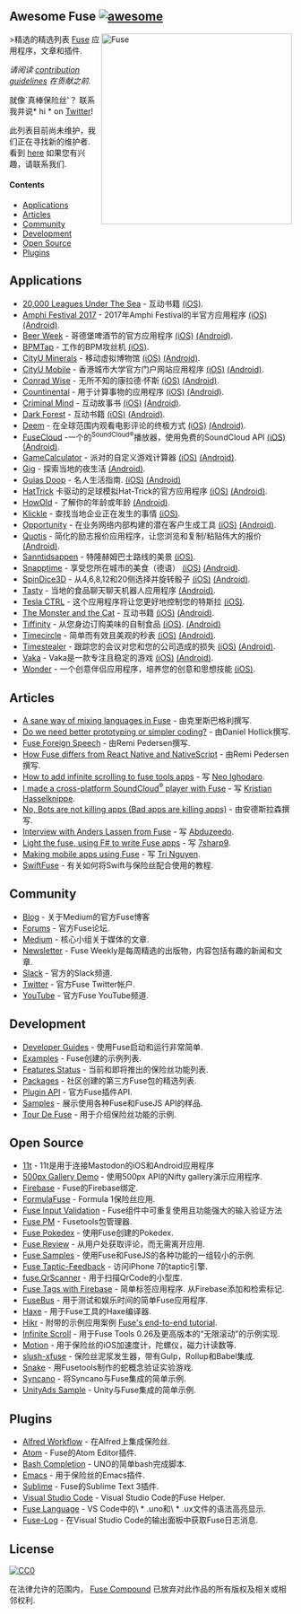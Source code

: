 ## Awesome Fuse [![awesome](https://cdn.rawgit.com/sindresorhus/awesome/master/media/badge.svg)](https://github.com/sindresorhus/awesome)

[<img src="https://user-images.githubusercontent.com/499192/31740578-13ed7990-b452-11e7-96ca-e7fb898edff0.png" align="right" alt="Fuse" width="340">](https://www.fusetools.com/)

&gt;精选的精选列表 [Fuse](https://www.fusetools.com/) 应用程序，文章和插件.

*请阅读 [contribution guidelines](https://github.com/fuse-compound/awesome-fuse/blob/master/CONTRIBUTING.md) 在贡献之前.*

 就像`真棒保险丝&#39;？  联系我并说* hi * on [Twitter](https://twitter.com/fusetools)! 

 此列表目前尚未维护，我们正在寻找新的维护者.  看到 [here](https://github.com/fuse-compound/awesome-fuse/issues/57) 如果您有兴趣，请联系我们.

#### Contents

- [Applications](#applications)
- [Articles](#articles)
- [Community](#community)
- [Development](#development)
- [Open Source](#open-source)
- [Plugins](#plugins)

## Applications

- [20,000 Leagues Under The Sea](https://itunes.apple.com/us/app/20-000-leagues-under-sea-pathbook/id1187726369) - 互动书籍 [(​iOS)](https://itunes.apple.com/us/app/20-000-leagues-under-sea-pathbook/id1187726369).
- [Amphi Festival 2017](http://www.amphi-festival.de/) -  2017年Amphi Festival的半官方应用程序 [(​iOS)](https://itunes.apple.com/us/app/amphi-festival-2017/id1258744398) [(Android)](https://play.google.com/store/apps/details?id=org.knatten.AmphiFestival2017).
- [Beer Week](http://gbgbeerweek.se/) - 哥德堡啤酒节的官方应用程序 [(​iOS)](https://itunes.apple.com/se/app/beer-week/id1094707718) [(Android)](https://play.google.com/store/apps/details?id=com.gbgbeerweek).
- [BPMTap](https://itunes.apple.com/WebObjects/MZStore.woa/wa/viewSoftware?id=1072222649) - 工作的BPM攻丝机 [(​iOS)](https://itunes.apple.com/WebObjects/MZStore.woa/wa/viewSoftware?id=1072222649).
- [CityU Minerals](https://play.google.com/store/apps/details?id=hk.edu.cityu.minerals) - 移动虚拟博物馆 [(iOS)](https://itunes.apple.com/hk/app/cityu-minerals/id1164394395) [(Android)](https://play.google.com/store/apps/details?id=hk.edu.cityu.minerals).
- [CityU Mobile](https://play.google.com/store/apps/details?id=hk.edu.cityu.minerals) - 香港城市大学官方门户网站应用程序 [(iOS)](https://itunes.apple.com/us/app/cityu-mobile/id750718911) [(Android)](https://play.google.com/store/apps/details?id=hk.edu.cityu.mobile).
- [Conrad Wise](https://itunes.apple.com/us/app/conrad-wise/id1090322679) - 无所不知的康拉德·怀斯 [(​iOS)](https://itunes.apple.com/us/app/conrad-wise/id1090322679) [(Android)](https://play.google.com/store/apps/details?id=com.ConradWise).
- [Countinental](https://itunes.apple.com/us/app/countinental/id1065815345) - 用于计算事物的应用程序 [(​iOS)](https://itunes.apple.com/us/app/countinental/id1065815345) [(Android)](https://play.google.com/store/apps/details?id=com.Countinental).
- [Criminal Mind](https://livingabook.com) - 互动故事书 [(​iOS)](https://itunes.apple.com/us/app/mente-criminal-living-a-book/id924788775) [(Android)](https://play.google.com/store/apps/details?id=com.livingabook.mentecriminal).
- [Dark Forest](https://livingabook.com) - 互动书籍 [(​iOS)](https://itunes.apple.com/mx/app/dark-forest-living-a-book/id695442145) [(Android)](https://play.google.com/store/apps/details?id=com.livingabook.darkforest).
- [Deem](http://deemapp.co/) - 在全球范围内观看电影评论的终极方式 [(​iOS)](https://itunes.apple.com/app/deem-movies/id1057365760) [(Android)](https://play.google.com/store/apps/details?id=com.deem).
- [FuseCloud](https://github.com/fusetools/FuseCloud) -一个的<sup>SoundCloud®</sup>播放器，使用免费的SoundCloud API [(iOS)](https://itunes.apple.com/us/app/fusecloud/id1173516856) [(Android)](https://play.google.com/store/apps/details?id=com.fuse.fusecloud&hl=en).
- [GameCalculator](https://itunes.apple.com/us/app/gamecalculator/id952709405) - 派对的自定义游戏计算器 [(​iOS)](https://itunes.apple.com/us/app/gamecalculator/id952709405) [(Android)](https://play.google.com/store/apps/details?id=com.GameCalculator).
- [Gig](https://play.google.com/store/apps/details?id=com.littleboat.gig) - 探索当地的夜生活 [(Android)](https://play.google.com/store/apps/details?id=com.littleboat.gig).
- [Guias Doop](http://guiadoop.com.br/download/) - 名人生活指南. [(​iOS)](https://itunes.apple.com/br/app/guias-doop/id1235335392) [(Android)](https://play.google.com/store/apps/details?id=br.com.guiadoop.fuse)
- [HatTrick](http://htgame.uk) 卡驱动的足球模拟Hat-Trick的官方应用程序 [(​iOS)](https://itunes.apple.com/cl/app/hattrick-companion-app/id1160945812) [(Android)](https://play.google.com/store/apps/details?id=com.apps.hattrick).
- [HowOld](https://play.google.com/store/apps/details?id=com.HowOld) - 了解你的年龄或年龄 [(Android​)](https://play.google.com/store/apps/details?id=com.HowOld).
- [Klickle](https://itunes.apple.com/us/app/klickle/id873427610) - 查找当地企业正在发生的事情 [(​iOS)](https://itunes.apple.com/us/app/klickle/id873427610).
- [Opportunity](https://myopportunity.com/) - 在业务网络内部构建的潜在客户生成工具 [(​iOS)](https://itunes.apple.com/us/app/opportunity-business-opportunities/id1120189533) [(Android)](https://play.google.com/store/apps/details?id=com.opprtunity.opprtunityapp).
- [Quotis](https://play.google.com/store/apps/details?id=com.qubatetech.quotis) - 简化的励志报价应用程序，让您浏览和复制/粘贴伟大的报价 [(Android)](https://play.google.com/store/apps/details?id=com.qubatetech.quotis).
- [Sanntidsappen](https://sanntidsappen.9u.no/) - 特隆赫姆巴士路线的美景 [(​iOS)](https://itunes.apple.com/no/app/sanntidsappen/id1106042398).
- [Snapptime](https://snapptime.de/) - 享受您所在城市的美食（德语） [(​iOS)](https://itunes.apple.com/de/app/snapptime/id1162387536) [(Android)](https://play.google.com/store/apps/details?id=de.snapptime).
- [SpinDice3D](https://itunes.apple.com/us/app/spindice3d/id1082656455) - 从4,6,8,12和20侧选择并旋转骰子 [(​iOS)](https://itunes.apple.com/us/app/spindice3d/id1082656455) [(Android)](https://play.google.com/store/apps/details?id=com.SpinDice).
- [Tasty](https://play.google.com/store/apps/details?id=net.tastyapp.tasty&hl=en) - 当地的食品聊天聊天机器人应用程序 [(Android)](https://play.google.com/store/apps/details?id=net.tastyapp.tasty&hl=en).
- [Tesla CTRL](https://itunes.apple.com/no/app/teslactrls/id1120560798) - 这个应用程序将让您更好地控制您的特斯拉 [(​iOS)](https://itunes.apple.com/no/app/teslactrls/id1120560798).
- [The Monster and the Cat](https://livingabook.com) - 互动书籍 [(​iOS)](https://itunes.apple.com/mx/app/the-monster-and-the-cat/id726779970) [(Android)](https://play.google.com/store/apps/details?id=com.livingabook.monsterandcat).
- [Tiffinity](https://itunes.apple.com/us/app/tiffinity/id1191434201) - 从您身边订购美味的自制食品 [(​iOS)](https://itunes.apple.com/us/app/tiffinity/id1191434201). [(Android)](https://play.google.com/store/apps/details?id=com.apps.tiffinityapp)
- [Timecircle](https://itunes.apple.com/bt/app/timecircle/id1068220814) - 简单而有效且美观的秒表 [(​iOS)](https://itunes.apple.com/bt/app/timecircle/id1068220814) [(Android)](https://play.google.com/store/apps/details?id=com.vegardstrand.TimeCircle).
- [Timestealer](https://itunes.apple.com/us/app/timestealer/id1073144825) - 跟踪您的会议对您和您的公司造成的损失 [(​iOS)](https://itunes.apple.com/us/app/timestealer/id1073144825) [(Android)](https://play.google.com/store/apps/details?id=com.Timestealer).
- [Vaka](https://itunes.apple.com/us/app/vaka/id1077345742) -  Vaka是一款专注且稳定的游戏 [(​iOS)](https://itunes.apple.com/us/app/vaka/id1077345742) [(Android)](https://play.google.com/store/apps/details?id=com.Vaka).
- [Wonder](https://getwonder.io/) - 一个创意伴侣应用程序，培养您的创意和思想技能 [(​iOS)](https://itunes.apple.com/se/app/wonder-creativity-training/id1090880488).

## Articles

- [A sane way of mixing languages in Fuse](https://medium.com/@fusetools/a-sane-way-of-mixing-languages-in-fuse-660b351c2f96) - 由克里斯巴格利撰写.
- [Do we need better prototyping or simpler coding?](https://blog.prototypr.io/do-we-need-better-prototyping-or-simpler-coding-269109426313#.7c7y1vgx7) - 由Daniel Hollick撰写.
- [Fuse Foreign Speech](https://medium.com/@fusetools/fuse-foreign-speech-c4d888b505ec) - 由Remi Pedersen撰写.
- [How Fuse differs from React Native and NativeScript](https://medium.com/@fusetools/how-fuse-differs-from-react-native-and-nativescript-525344f02aaf#.pa1n8uh5l) - 由Remi Pedersen撰写.
- [How to add infinite scrolling to fuse tools apps](https://www.creativitykills.co/how-to-add-infinite-scrolling-to-fuse-app/) - 写 [Neo Ighodaro](https://github.com/neoighodaro).
- [I made a cross-platform SoundCloud<sup>®</sup> player with Fuse](https://medium.com/@fusetools/i-made-a-cross-platform-soundcloud-player-with-fuse-9fb1e62b7db1#.5lhmtwovz) - 写 [Kristian Hasselknippe](https://github.com/kristianhasselknippe/).
- [No, Bots are not killing apps (Bad apps are killing apps)](https://blog.prototypr.io/bots-wont-replace-apps-c88ff164990c#.2sp9vfqtv) - 由安德斯拉森撰写.
- [Interview with Anders Lassen from Fuse](http://abduzeedo.com/interview-anders-lassen-fuse) - 写 [Abduzeedo](http://abduzeedo.com/).
- [Light the fuse, using F# to write Fuse apps](http://7sharpnine.com/2016/06/03/light-the-fuse/) - 写 [7sharp9](https://github.com/7sharp9/).
- [Making mobile apps using Fuse](https://tmn.io/read/2015-11-22-making-mobile-apps-using-Fuse) - 写 [Tri Nguyen](https://github.com/tmn/).
- [SwiftFuse](https://github.com/YugoCode/SwiftFuse/blob/master/README.md) - 有关如何将Swift与保险丝配合使用的教程.

## Community

- [Blog](https://medium.com/@fusetools/latest) - 关于Medium的官方Fuse博客
- [Forums](https://www.fusetools.com/community/forums) - 官方Fuse论坛.
- [Medium](https://medium.com/@fusetools) - 核心小组关于媒体的文章.
- [Newsletter](http://weekly.fusetools.com/) -  Fuse Weekly是每周精选的出版物，内容包括有趣的新闻和文章.
- [Slack](https://slackcommunity.fusetools.com/) - 官方的Slack频道.
- [Twitter](https://twitter.com/fusetools) - 官方Fuse Twitter帐户.
- [YouTube](https://www.youtube.com/channel/UCPizp_2dBkLlXRFnbieG3Qw/feed) - 官方Fuse YouTube频道.

## Development

- [Developer Guides](https://www.fusetools.com/docs) - 使用Fuse启动和运行非常简单.
- [Examples](https://www.fusetools.com/examples) -  Fuse创建的示例列表.
- [Features Status](https://www.fusetools.com/docs/features) - 当前和即将推出的保险丝功能列表.
- [Packages](https://www.fusetools.com/docs/packages) - 社区创建的第三方Fuse包的精选列表.
- [Plugin API](https://www.fusetools.com/docs/technical-corner/fuse-protocol) - 官方Fuse插件API.
- [Samples](https://github.com/fusetools/fuse-samples/) - 展示使用各种Fuse和FuseJS API的样品.
- [Tour De Fuse](https://github.com/englekk/TourDeFuse) - 用于介绍保险丝功能的示例.

## Open Source

- [11t](https://github.com/jeroensmeets/mastodon-app) -  11t是用于连接Mastodon的iOS和Android应用程序
- [500px Gallery Demo](https://github.com/jveres/D500px) - 使用500px API的Nifty gallery演示应用程序.
- [Firebase](https://github.com/fuse-compound/Fuse.Firebase) -  Fuse的Firebase绑定.
- [FormulaFuse](https://github.com/sanderdan/FormulaFuse) -  Formula 1保险丝应用.
- [Fuse Input Validation](https://github.com/mokko-lab/fuse-input-validation) -  Fuse组件中可重复使用且功能强大的输入验证方法
- [Fuse PM](https://github.com/bolav/fusepm) -  Fusetools包管理器.
- [Fuse Pokedex](https://github.com/franzsilva/FusePokeDex) - 使用Fuse创建的Pokedex.
- [Fuse Review](https://github.com/LuisRodriguezLD/Fuse-RequestReview) - 从用户处获取评论，而无需离开应用.
- [Fuse Samples](https://github.com/fusetools/fuse-samples) - 使用Fuse和FuseJS的各种功能的一组较小的示例.
- [Fuse Taptic-Feedback](https://github.com/LuisRodriguezLD/Fuse-TapticFeedback) - 访问iPhone 7的taptic引擎.
- [fuse.QrScanner](https://github.com/glenfordwilliams/fuse.QrScanner) - 用于扫描QrCode的小型库.
- [Fuse Tags with Firebase](https://github.com/LuisRodriguezLD/Fuse-Tags-with-Firebase)   - 简单标签应用程序.  从Firebase添加和检索标记.
- [FuseBus](http://tmn.github.io/FuseBus/) - 用于测试和娱乐时间的简单Fuse应用程序.
- [Haxe](https://github.com/elsassph/fusetools-haxe) - 用于Fuse工具的Haxe编译器.
- [Hikr](https://github.com/fusetools/hikr) - 附带的示例应用案例 [Fuse's end-to-end tutorial](https://www.fusetools.com/docs/tutorial/tutorial).
- [Infinite Scroll](https://bitbucket.org/uzeidurs/fuse-infinite-scroll/) - 用于Fuse Tools 0.26及更高版本的“无限滚动”的示例实现.
- [Motion](https://github.com/AlexGustafsson/fuse-motion) - 用于保险丝的iOS加速度计，陀螺仪，磁力计读数等.
- [slush-xfuse](https://www.npmjs.com/package/slush-xfuse) - 保险丝泥浆发生器，带有Gulp，Rollup和Babel集成.
- [Snake](https://bitbucket.org/uzeidurs/fuse-snake/) - 用Fusetools制作的蛇概念验证实验游戏.
- [Syncano](https://github.com/Syncano/syncano-fuse-example) - 将Syncano与Fuse集成的简单示例.
- [UnityAds Sample](https://github.com/englekk/Fusetools_UnityAdsSample) -  Unity与Fuse集成的简单示例.

## Plugins

- [Alfred Workflow](https://github.com/Hazealign/fuse-alfred-workflow) - 在Alfred上集成保险丝.
- [Atom](https://github.com/fusetools/Fuse.AtomPlugin) -  Fuse的Atom Editor插件.
- [Bash Completion](https://github.com/fusetools/UnoBashCompletion) -  UNO的简单bash完成脚本.
- [Emacs](https://github.com/kristianhasselknippe/fuse-mode) - 用于保险丝的Emacs插件.
- [Sublime](https://github.com/fusetools/Fuse.SublimePlugin) -  Fuse的Sublime Text 3插件.
- [Visual Studio Code](https://github.com/Hazealign/vscode-fuse) -  Visual Studio Code的Fuse Helper.
- [Fuse Language](https://marketplace.visualstudio.com/items?itemName=naumovs.vscode-fuse-syntax) -  VS Code中的\ * .uno和\ * .ux文件的语法高亮显示.
- [Fuse-Log](https://github.com/bstrr/vscode-fuse-log) - 在Visual Studio Code的输出面板中获取Fuse日志消息.

## License

[![CC0](https://mirrors.creativecommons.org/presskit/buttons/88x31/svg/cc-zero.svg)](https://creativecommons.org/publicdomain/zero/1.0/)

在法律允许的范围内， [Fuse Compound](https://github.com/fuse-compound) 已放弃对此作品的所有版权及相关或相邻权利.
